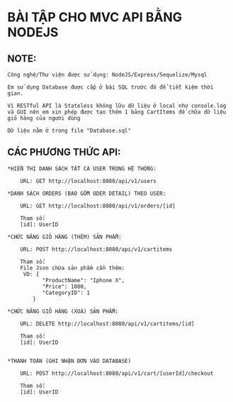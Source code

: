 # BÀI TẬP CHO MVC API BẰNG NODEJS

## NOTE:

    Công nghệ/Thư viện được sử dụng: NodeJS/Express/Sequelize/Mysql

    Em sử dụng Database được cấp ở bài SQL trước đó để tiết kiệm thời gian.

    Vì RESTful API là Stateless không lữu dữ liệu ở local như console.log và GUI nên em xin phép được tạo thêm 1 bảng CartItems để chữa dữ liệu giỏ hàng của người dùng

    Dữ liệu nằm ở trong file "Database.sql"

## CÁC PHƯƠNG THỨC API:

    *HIỂN THỊ DANH SÁCH TẤT CẢ USER TRONG HỆ THỐNG:

        URL: GET http://localhost:8080/api/v1/users

    *DANH SÁCH ORDERS (BAO GỒM ODER DETAIL) THEO USER:

        URL: GET http://localhost:8080/api/v1/orders/[id]

        Tham số:
        [id]: UserID

    *CHỨC NĂNG GIỎ HÀNG (THÊM) SẢN PHẨM:

        URL: POST http://localhost:8080/api/v1/cartitems

        Tham số:
        File Json chứa sản phẩm cần thêm:
         VD: {
               "ProductName": "Iphone X",
               "Price": 1000,
               "CategoryID": 1
            }

    *CHỨC NĂNG GIỎ HÀNG (XOÁ) SẢN PHẨM:

        URL: DELETE http://localhost:8080/api/v1/cartitems/[id]

        Tham số:
        [id]: UserID


    *THANH TOÁN (GHI NHẬN ĐƠN VÀO DATABASE)

        URL: POST http://localhost:8080/api/v1/cart/[userId]/checkout

        Tham số:
        [id]: UserID
